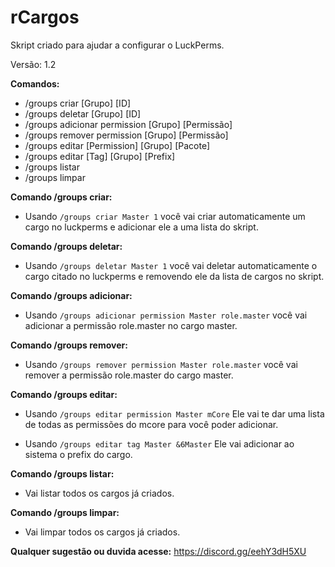 # rCargos

Skript criado para ajudar a configurar o LuckPerms.

Versão: 1.2

**Comandos:**

- /groups criar [Grupo] [ID]
- /groups deletar [Grupo] [ID]
- /groups adicionar permission [Grupo] [Permissão]
- /groups remover permission [Grupo] [Permissão]
- /groups editar [Permission] [Grupo] [Pacote]
- /groups editar [Tag] [Grupo] [Prefix]
- /groups listar
- /groups limpar

**Comando /groups criar:**

- Usando `/groups criar Master 1` você vai criar automaticamente um cargo no luckperms e adicionar ele a uma lista do skript.

**Comando /groups deletar:**

- Usando `/groups deletar Master 1` você vai deletar automaticamente o cargo citado no luckperms e removendo ele da lista de cargos no skript.

**Comando /groups adicionar:**

- Usando `/groups adicionar permission Master role.master` você vai adicionar a permissão role.master no cargo master.

**Comando /groups remover:**

- Usando `/groups remover permission Master role.master` você vai remover a permissão role.master do cargo master.

**Comando /groups editar:**

- Usando `/groups editar permission Master mCore` Ele vai te dar uma lista de todas as permissões do mcore para você poder adicionar.

- Usando `/groups editar tag Master &6Master` Ele vai adicionar ao sistema o prefix do cargo.

**Comando /groups listar:**
 
- Vai listar todos os cargos já criados.

**Comando /groups limpar:**

- Vai limpar todos os cargos já criados.

**Qualquer sugestão ou duvida acesse:** https://discord.gg/eehY3dH5XU
